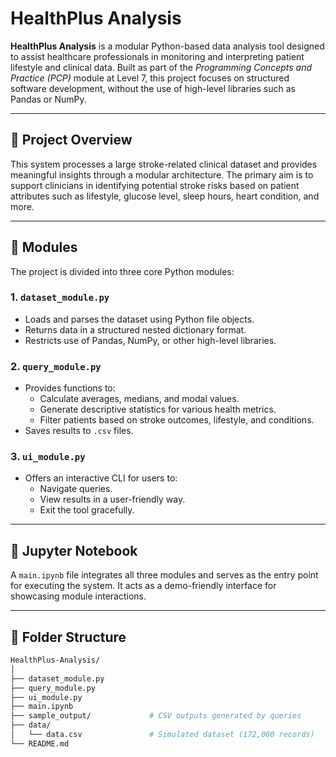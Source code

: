 # HealthPlus Analysis

**HealthPlus Analysis** is a modular Python-based data analysis tool designed to assist healthcare professionals in monitoring and interpreting patient lifestyle and clinical data. Built as part of the *Programming Concepts and Practice (PCP)* module at Level 7, this project focuses on structured software development, without the use of high-level libraries such as Pandas or NumPy.

---

## 📌 Project Overview

This system processes a large stroke-related clinical dataset and provides meaningful insights through a modular architecture. The primary aim is to support clinicians in identifying potential stroke risks based on patient attributes such as lifestyle, glucose level, sleep hours, heart condition, and more.

---

## 🧩 Modules

The project is divided into three core Python modules:

### 1. `dataset_module.py`
- Loads and parses the dataset using Python file objects.
- Returns data in a structured nested dictionary format.
- Restricts use of Pandas, NumPy, or other high-level libraries.

### 2. `query_module.py`
- Provides functions to:
  - Calculate averages, medians, and modal values.
  - Generate descriptive statistics for various health metrics.
  - Filter patients based on stroke outcomes, lifestyle, and conditions.
- Saves results to `.csv` files.

### 3. `ui_module.py`
- Offers an interactive CLI for users to:
  - Navigate queries.
  - View results in a user-friendly way.
  - Exit the tool gracefully.

---

## 📓 Jupyter Notebook

A `main.ipynb` file integrates all three modules and serves as the entry point for executing the system. It acts as a demo-friendly interface for showcasing module interactions.

---

## 📁 Folder Structure

```bash
HealthPlus-Analysis/
│
├── dataset_module.py
├── query_module.py
├── ui_module.py
├── main.ipynb
├── sample_output/             # CSV outputs generated by queries
├── data/
│   └── data.csv               # Simulated dataset (172,000 records)
└── README.md
